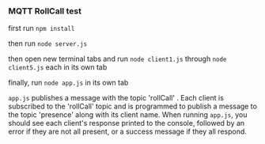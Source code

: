 ### MQTT RollCall test

first run `npm install`

then run `node server.js`

then open new terminal tabs and run `node client1.js` through `node client5.js`
each in its own tab

finally, run `node app.js` in its own tab

`app.js` publishes a message with the topic 'rollCall' .  Each client is subscribed
to the 'rollCall' topic and is programmed to publish a message to the topic 'presence'
along with its client name.  When running `app.js`, you should see each client's
response printed to the console, followed by an error if they are not all present,
or a success message if they all respond.
